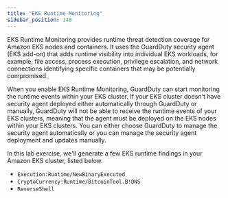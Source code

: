 ```yaml
---
title: "EKS Runtime Monitoring"
sidebar_position: 140
---
```


EKS Runtime Monitoring provides runtime threat detection coverage for Amazon EKS nodes and containers. It uses the GuardDuty security agent (EKS add-on) that adds runtime visibility into individual EKS workloads, for example, file access, process execution, privilege escalation, and network connections identifying specific containers that may be potentially compromised. 

When you enable EKS Runtime Monitoring, GuardDuty can start monitoring the runtime events within your EKS cluster. If your EKS cluster doesn't have security agent deployed either automatically through GuardDuty or manually, GuardDuty will not be able to receive the runtime events of your EKS clusters, meaning that the agent must be deployed on the EKS nodes within your EKS clusters. You can either choose GuardDuty to manage the security agent automatically or you can manage the security agent deployment and updates manually.

In this lab exercise, we'll generate a few EKS runtime findings in your Amazon EKS cluster, listed below.

- `Execution:Runtime/NewBinaryExecuted`
- `CryptoCurrency:Runtime/BitcoinTool.B!DNS`
- `ReverseShell`